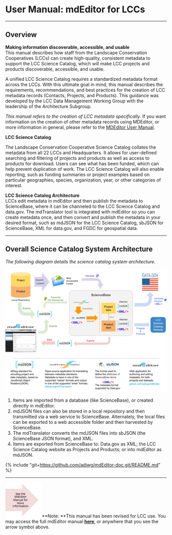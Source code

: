 # User Manual: mdEditor for LCCs

---

## **Overview**

**Making information discoverable, accessible, and usable**  
This manual describes how staff from the Landscape Conservation Cooperatives \(LCCs\) can create high-quality, consistent metadata to support the LCC Science Catalog, which will make LCC projects and products discoverable, accessible, and usable.

A unified LCC Science Catalog requires a standardized metadata format across the LCCs. With this ultimate goal in mind, this manual describes the requirements, recommendations, and best practices for the creation of LCC metadata records \(Contacts, Projects, and Products\). This guidance was developed by the LCC Data Management Working Group with the leadership of the Architecture Subgroup.

_This manual refers to the creation of LCC metadata specifically_. If you want information on the creation of other metadata records using MDEditor, or more information in general, please refer to the [MDEditor User Manual](https://adiwg.gitbooks.io/mdeditor/content/).

**LCC Science Catalog**

The Landscape Conservation Cooperative Science Catalog collates the metadata from all 22 LCCs and Headquarters. It allows for user-defined searching and filtering of projects and products as well as access to products for download. Users can see what has been funded, which can help prevent duplication of work. The LCC Science Catalog will also enable reporting, such as funding summaries or project examples based on particular geographies, species, organization, year, or other categories of interest.

**LCC Science Catalog Architecture**  
LCCs edit metadata in mdEditor and then publish the metadata to ScienceBase, where it can be channeled to the LCC Science Catalog and data.gov. The mdTranslator tool is integrated with mdEditor so you can create metadata once, and then convert and publish the metadata in your desired format, such as mdJSON for the LCC Science Catalog, sbJSON for ScienceBase, XML for data.gov, and FGDC for geospatial data.


---


## Overall Science Catalog System Architecture

_The following diagram details the science catalog system architecture._


![](/assets/science_catalog_system_architecture.png)
1. Items are imported from a database \(like ScienceBase\), or created directly in mdEditor.
2. mdJSON files can also be stored in a local repository and then transmitted via a web service to ScienceBase. Alternately, the  local files can be exported to a web accessible folder and then harvested by ScienceBase.
3. The mdTranslator converts the mdJSON files into sbJSON \(the ScienceBase JSON format\), and XML.
4. Items are exported from ScienceBase to: Data.gov as XML; the LCC Science Catalog website as Projects and Products; or into mdEditor as mdJSON.





{% include "git+https://github.com/adiwg/mdEditor-doc.git/README.md" %}

---
 ![](/assets/see_full_manual_for.png)**Note: **This manual has been revised for LCC use. You may access the full mdEditor manual [**here**](https://adiwg.gitbooks.io/mdeditor/content/), or anywhere that you see the arrow symbol above.

